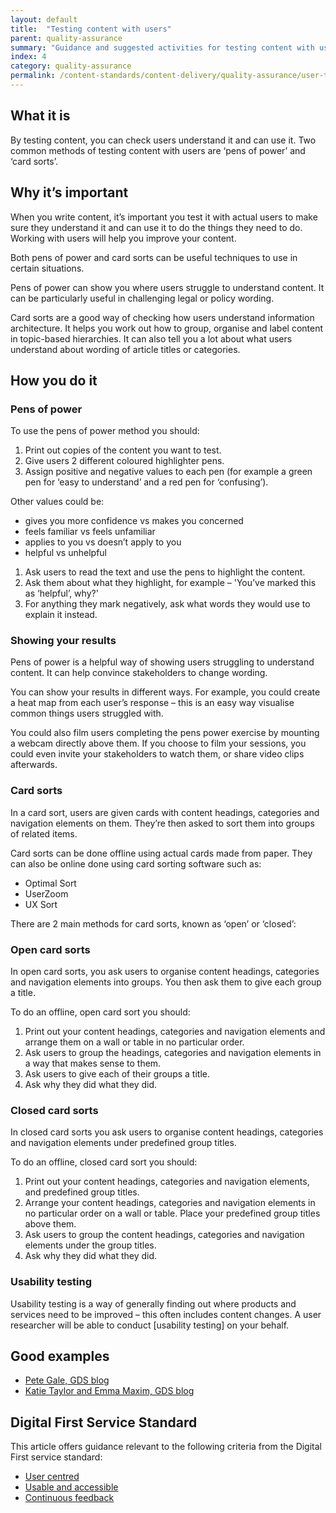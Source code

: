 ```yaml
---
layout: default
title:  "Testing content with users"
parent: quality-assurance
summary: "Guidance and suggested activities for testing content with users."
index: 4
category: quality-assurance
permalink: /content-standards/content-delivery/quality-assurance/user-testing/
---
```


## What it is

By testing content, you can check users understand it and can use it. Two common methods of testing content with users are ‘pens of power’ and ‘card sorts’.

## Why it’s important

When you write content, it’s important you test it with actual users to make sure they understand it and can use it to do the things they need to do. Working with users will help you improve your content.

Both pens of power and card sorts can be useful techniques to use in certain situations.

Pens of power can show you where users struggle to understand content. It can be
particularly useful in challenging legal or policy wording.

Card sorts are a good way of checking how users understand information architecture. It helps you work out how to group, organise and label content in topic-based hierarchies. It can also tell you a lot about what users understand about wording of article titles or categories.

## How you do it

### Pens of power

To use the pens of power method you should:

1. Print out copies of the content you want to test.
2. Give users 2 different coloured highlighter pens.
3. Assign positive and negative values to each pen (for example a green pen for ‘easy to understand’ and a red pen for ‘confusing’).

Other values could be:

* gives you more confidence vs makes you concerned
* feels familiar vs feels unfamiliar
* applies to you vs doesn’t apply to you
* helpful vs unhelpful

1. Ask users to read the text and use the pens to highlight the content.
2. Ask them about what they highlight, for example – 'You’ve marked this as  ‘helpful’, why?'
3. For anything they mark negatively, ask what words they would use to explain it instead.

### Showing your results
Pens of power is a helpful way of showing users struggling to understand content. It can help convince stakeholders to change wording.

You can show your results in different ways. For example, you could create a heat map from each user’s response – this is an easy way visualise common things users struggled with.

You could also film users completing the pens power exercise by mounting a webcam directly above them. If you choose to film your sessions, you could even invite your stakeholders to watch them, or share video clips afterwards.

### Card sorts
In a card sort, users are given cards with content headings, categories and navigation elements on them. They’re then asked to sort them into groups of related items.

Card sorts can be done offline using actual cards made from paper. They can also be online done using card sorting software such as:

* Optimal Sort
* UserZoom
* UX Sort

There are 2 main methods for card sorts, known as ‘open’ or ‘closed’:

### Open card sorts

In open card sorts, you ask users to organise content headings, categories and navigation elements into groups. You then ask them to give each group a title.

To do an offline, open card sort you should:

1.	Print out your content headings, categories and navigation elements and arrange them on a wall or table in no particular order.
2.	Ask users to group the headings, categories and navigation elements in a way that makes sense to them.
3.	Ask users to give each of their groups a title.
4.	Ask why they did what they did.

### Closed card sorts

In closed card sorts you ask users to organise content headings, categories and navigation elements under predefined group titles.

To do an offline, closed card sort you should:

1.	Print out your content headings, categories and navigation elements, and  predefined group titles.
2.	Arrange your content headings, categories and navigation elements in no particular order on a wall or table. Place your predefined group titles above them.
3.	Ask users to group the content headings, categories and navigation elements under the group titles.
4.	Ask why they did what they did.


### Usability testing
Usability testing is a way of generally finding out where products and services need to be improved – this often includes content changes. A user researcher will be able to conduct [usability testing] on your behalf.


## Good examples
* [Pete Gale, GDS blog](https://userresearch.blog.gov.uk/2014/09/02/a-simple-technique-for-evaluating-content/)  
* [Katie Taylor and Emma Maxim, GDS blog](https://userresearch.blog.gov.uk/2018/03/23/how-we-refined-our-approach-to-card-sorting/)


## Digital First Service Standard

This article offers guidance relevant to the following criteria from the Digital First service standard:
* [User centred](/standards/digital-first/#user-centred)
* [Usable and accessible](/criterion/usable-and-accessible)
* [Continuous feedback](/criterion/continuous-feedback)
